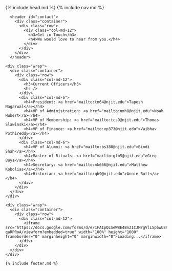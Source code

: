 <!DOCTYPE html>
<html>
  <head>
    {% include head.md %}
  </head>

  <body>
  	{% include nav.md %}

      <header id="contact">
        <div class="container">
          <div class="row">
            <div class="col-md-12">
              <h3>Get in Touch</h3>
              <h4>We would love to hear from you.</h4>
            </div>
          </div>
        </div>
      </header>

    <div class="wrap">
      <div class="container">
        <div class="row">
          <div class="col-md-12">
            <h3>Current Officers</h3>
            <hr />
          </div>
          <div class="col-md-6">
            <h4>President: <a href="mailto:tn64@njit.edu">Tapesh Nagarwal</a></h4>
            <h4>VP of Administration: <a href="mailto:nmh8@njit.edu">Noah Hubert</a></h4>
            <h4>VP of Membership: <a href="mailto:tcs9@njit.edu">Thomas Slawinski</a></h4>
            <h4>VP of Finance: <a href="mailto:vp373@njit.edu">Vaibhav Pothireddy</a></h4>
          </div>
          <div class="col-md-6">
            <h4>VP of Alumni: <a href="mailto:bs388@njit.edu">Bindi Shah</a></h4>
            <h4>Master of Rituals: <a href="mailto:glb5@njit.edu">Greg Buys</a></h4>
            <h4>Secretary: <a href="mailto:mk666@njit.edu">Matthew Kobolias</a></h4>
            <h4>Historian: <a href="mailto:qb9@njit.edu">Annie Butt</a></h4>
          </div>
        </div>
      </div>
    </div>

    <div class="wrap">
      <div class="container">
        <div class="row">
          <div class="col-md-12">
            <iframe src="https://docs.google.com/forms/d/e/1FAIpQLSeW8E4BnZ1CJMrgVlL5pbwU895HCw50zCyY3C1XyY-qaRPRoA/viewform?embedded=true" width="100%" height="1000" frameborder="0" marginheight="0" marginwidth="0">Loading...</iframe>
          </div>
        </div>
      </div>
    </div>

    {% include footer.md %}
  </body>

</html>
